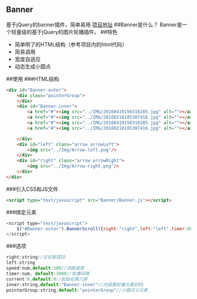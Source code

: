 ## Banner
基于jQuery的banner插件，简单易用
[项目地址](https://github.com/YueminHu/Banner/)
##Banner是什么？
Banner是一个轻量级的基于jQuery的图片轮播插件。
##特色
 * 简单明了的HTML结构（参考项目内的html代码）
 * 简易调用
 * 宽度自适应
 * 动态生成小圆点

##使用
###HTML结构
```html
<div id="Banner-outer">
	<div class="pointerGroup">
	</div>
	<div id="Banner-inner">
		<a href="#"><img src="../IMG/20160419150316285.jpg" alt=""></a>
		<a href="#"><img src="../IMG/20160218105307416.jpg" alt=""></a>
		<a href="#"><img src="../IMG/20160419150316285.jpg" alt=""></a>
		<a href="#"><img src="../IMG/20160218105307416.jpg" alt=""></a>

	</div>
	<div id="left" class="arrow arrowLeft">
		<img src="../Img/Arrow-left.png"/>
	</div>
	<div id="right" class="arrow arrowRight">
		<img src="../Img/Arrow-right.png"/>
	</div>
</div>
```
###引入CSS和JS文件
```html
<script type="text/javascript" src="Banner/Banner.js"></script>
```
###绑定元素
```javascript
<script type="text/javascript">
	$("#Banner-outer").BannerScroll({right:"right",left:"left",timer:8000}); 
</script>
```
###选项
```javascript
right:string//左右按钮ID
left:string
speed:num,default:500//动画速度
timer:num, default:3000//轮播间隔
current:0,default:0//起始在第几屏
inner:string,default:"Banner-inner"//内部要轮播元素的ID
pointerGroup:string,default:"pointerGroup"//小圆点父元素
```
